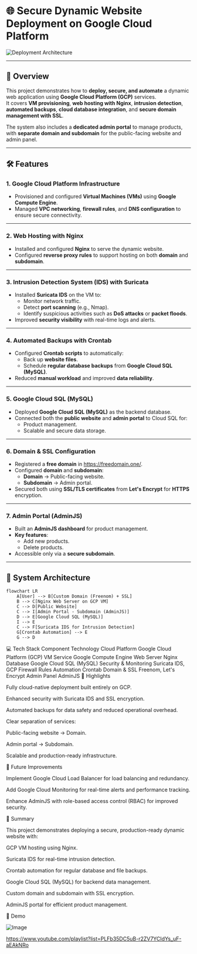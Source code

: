 # 🌐 Secure Dynamic Website Deployment on Google Cloud Platform

![Deployment Architecture](https://github.com/user-attachments/assets/4a46f005-35e7-4186-8f41-5da8e89472a4)

---

## 📖 Overview
This project demonstrates how to **deploy, secure, and automate** a dynamic web application using **Google Cloud Platform (GCP)** services.  
It covers **VM provisioning**, **web hosting with Nginx**, **intrusion detection**, **automated backups**, **cloud database integration**, and **secure domain management with SSL**.

The system also includes a **dedicated admin portal** to manage products, with **separate domain and subdomain** for the public-facing website and admin panel.

---

## 🛠 Features

### **1. Google Cloud Platform Infrastructure**
- Provisioned and configured **Virtual Machines (VMs)** using **Google Compute Engine**.  
- Managed **VPC networking**, **firewall rules**, and **DNS configuration** to ensure secure connectivity.

---

### **2. Web Hosting with Nginx**
- Installed and configured **Nginx** to serve the dynamic website.  
- Configured **reverse proxy rules** to support hosting on both **domain** and **subdomain**.

---

### **3. Intrusion Detection System (IDS) with Suricata**
- Installed **Suricata IDS** on the VM to:
  - Monitor network traffic.  
  - Detect **port scanning** (e.g., Nmap).  
  - Identify suspicious activities such as **DoS attacks** or **packet floods**.  
- Improved **security visibility** with real-time logs and alerts.

---

### **4. Automated Backups with Crontab**
- Configured **Crontab scripts** to automatically:
  - Back up **website files**.  
  - Schedule **regular database backups** from **Google Cloud SQL (MySQL)**.  
- Reduced **manual workload** and improved **data reliability**.

---

### **5. Google Cloud SQL (MySQL)**
- Deployed **Google Cloud SQL (MySQL)** as the backend database.  
- Connected both the **public website** and **admin portal** to Cloud SQL for:
  - Product management.  
  - Scalable and secure data storage.

---

### **6. Domain & SSL Configuration**
- Registered a **free domain** in https://freedomain.one/. 
- Configured **domain** and **subdomain**:  
  - **Domain** → Public-facing website.  
  - **Subdomain** → Admin portal.  
- Secured both using **SSL/TLS certificates** from **Let's Encrypt** for **HTTPS** encryption.

---

### **7. Admin Portal (AdminJS)**
- Built an **AdminJS dashboard** for product management.  
- **Key features**:
  - Add new products.  
  - Delete products.  
- Accessible only via a **secure subdomain**.

---

## 📑 System Architecture

```mermaid
flowchart LR
    A[User] --> B[Custom Domain (Freenom) + SSL]
    B --> C[Nginx Web Server on GCP VM]
    C --> D[Public Website]
    C --> I[Admin Portal - Subdomain (AdminJS)]
    D --> E[Google Cloud SQL (MySQL)]
    I --> E
    C --> F[Suricata IDS for Intrusion Detection]
    G[Crontab Automation] --> E
    G --> D
```

💻 Tech Stack
Component	Technology
Cloud Platform	Google Cloud Platform (GCP)
VM Service	Google Compute Engine
Web Server	Nginx
Database	Google Cloud SQL (MySQL)
Security & Monitoring	Suricata IDS, GCP Firewall Rules
Automation	Crontab
Domain & SSL	Freenom, Let's Encrypt
Admin Panel	AdminJS
🔑 Highlights

Fully cloud-native deployment built entirely on GCP.

Enhanced security with Suricata IDS and SSL encryption.

Automated backups for data safety and reduced operational overhead.

Clear separation of services:

Public-facing website → Domain.

Admin portal → Subdomain.

Scalable and production-ready infrastructure.

🚀 Future Improvements

Implement Google Cloud Load Balancer for load balancing and redundancy.

Add Google Cloud Monitoring for real-time alerts and performance tracking.

Enhance AdminJS with role-based access control (RBAC) for improved security.

📜 Summary

This project demonstrates deploying a secure, production-ready dynamic website with:

GCP VM hosting using Nginx.

Suricata IDS for real-time intrusion detection.

Crontab automation for regular database and file backups.

Google Cloud SQL (MySQL) for backend data management.

Custom domain and subdomain with SSL encryption.

AdminJS portal for efficient product management.

🎥 Demo

![Image](https://github.com/user-attachments/assets/154d120d-4e75-4bc5-affb-ae5f78ca0fd4)

https://www.youtube.com/playlist?list=PLFb35DC5uB-r2ZV7YCIdYs_uF-aEAkNRo
